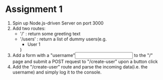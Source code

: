 # Assignment 1

1. Spin up Node.js-driven Server on port 3000
2. Add two routes:
   - '/' : return some greeting text
   - '/users' : return a list of dummy users(e.g. <ul><li>User 1</li></ul>)
3. Add a form with a "username"<input> to the "/" page and submit a POST request to "/create-user" upon a button click
4. Add the "/create-user" route and parse the incoming data(i.e. the username) and simply log it to the console.
